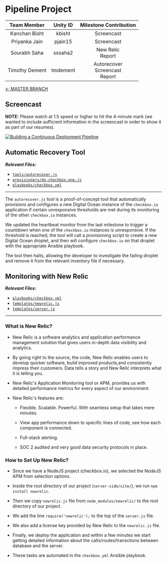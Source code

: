 # Pipeline Project

| **Team Member** | **Unity ID** | **Milestone Contribution** |
| :---: | :---: | :---: |
| Kanchan Bisht | kbisht | Screencast |
| Priyanka Jain | pjain15 | Screencast |
| Sourabh Saha | sssaha2 | New Relic<br/>Report |
| Timothy Dement | tmdement | Autorecover<br/>Screencast<br/>Report |

[&#8592; MASTER BRANCH](https://github.ncsu.edu/tmdement/DEVOPS-PROJECT)

## Screencast

**NOTE:** Please watch at 1.5 speed or higher to hit the 4-minute mark (we wanted to include sufficient information in the screencast in order to show it as part of our resumes).

[![Building a Continuous Deployment Pipeline](https://img.youtube.com/vi/aTZ-xmgezVw/0.jpg)](https://youtu.be/aTZ-xmgezVw)

## Automatic Recovery Tool

***Relevant Files:***

* [`tools/autorecover.js`](tools/autorecover.js)
* [`provisioners/do-checkbox-one.js`](provisioners/do-checkbox-one.js)
* [`playbooks/checkbox.yml`](playbooks/checkbox.yml)

---

The `autorecover.js` tool is a proof-of-concept tool that automatically provisions and configures a new Digital Ocean instance of the `checkbox.io` application if certain unresponsive thresholds are met during its monitoring of the other `checkbox.io` instances.

We updated the heartbeat monitor from the last milestone to trigger a countdown when one of the `checkbox.io` instances is unresponsive. If the threshold is reached, the tool will call a provisioning script to create a new Digital Ocean droplet, and then will configure `checkbox.io` on that droplet with the appropriate Ansible playbook.

The tool then halts, allowing the developer to investigate the failing droplet and remove it from the relevant inventory file if necessary.

## Monitoring with New Relic

***Relevant Files:***

* [`playbooks/checkbox.yml`](playbooks/checkbox.yml)
* [`templates/newrelic.js`](templates/newrelic.js)
* [`templates/server.js`](templates/server.js)

---

### What is New Relic?

* New Relic is a software analytics and application performance management solution that gives users in-depth data visibility and analytics.

* By going right to the source, the code, New Relic enables users to develop quicker software, build improved products,and consistently impress their customers. Data tells a story and New Relic interprets what it is telling you.

* New Relic's Application Monitoring tool or APM, provides us with detailed performance metrics for every aspect of our environment.

* New Relic's features are:

  * Flexible. Scalable. Powerful. With seamless setup that takes mere minutes.
  
  * View app performance down to specific lines of code, see how each component is connected.
  
  * Full-stack alerting.
  
  * SOC 2 audited and very good data security protocols in place.

### How to Set Up New Relic?

* Since we have a NodeJS project (checkbox.io), we selected the NodeJS APM from selection options.

* Inside the root directory of our project (`server-side/site/`), we run `npm install newrelic`.

* Then we copy `newrelic.js` file from `node_modules/newrelic/` to the root directory of our project.

* We add the line `require('newrelic');` to the top of the `server.js` file.

* We also add a license key provided by New Relic to the `newrelic.js` file.

* Finally, we deploy the application and within a few minutes we start getting detailed information about the calls/routes/transctions between database and the server.

* These tasks are automated in the `checkbox.yml` Ansible playbook.